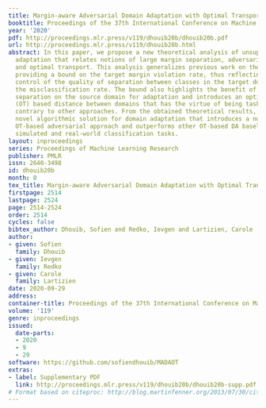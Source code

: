 ```yaml
---
title: Margin-aware Adversarial Domain Adaptation with Optimal Transport
booktitle: Proceedings of the 37th International Conference on Machine Learning
year: '2020'
pdf: http://proceedings.mlr.press/v119/dhouib20b/dhouib20b.pdf
url: http://proceedings.mlr.press/v119/dhouib20b.html
abstract: In this paper, we propose a new theoretical analysis of unsupervised domain
  adaptation that relates notions of large margin separation, adversarial learning
  and optimal transport. This analysis generalizes previous work on the subject by
  providing a bound on the target margin violation rate, thus reflecting a better
  control of the quality of separation between classes in the target domain than bounding
  the misclassification rate. The bound also highlights the benefit of a large margin
  separation on the source domain for adaptation and introduces an optimal transport
  (OT) based distance between domains that has the virtue of being task-dependent,
  contrary to other approaches. From the obtained theoretical results, we derive a
  novel algorithmic solution for domain adaptation that introduces a novel shallow
  OT-based adversarial approach and outperforms other OT-based DA baselines on several
  simulated and real-world classification tasks.
layout: inproceedings
series: Proceedings of Machine Learning Research
publisher: PMLR
issn: 2640-3498
id: dhouib20b
month: 0
tex_title: Margin-aware Adversarial Domain Adaptation with Optimal Transport
firstpage: 2514
lastpage: 2524
page: 2514-2524
order: 2514
cycles: false
bibtex_author: Dhouib, Sofien and Redko, Ievgen and Lartizien, Carole
author:
- given: Sofien
  family: Dhouib
- given: Ievgen
  family: Redko
- given: Carole
  family: Lartizien
date: 2020-09-29
address: 
container-title: Proceedings of the 37th International Conference on Machine Learning
volume: '119'
genre: inproceedings
issued:
  date-parts:
  - 2020
  - 9
  - 29
software: https://github.com/sofiendhouib/MADAOT
extras:
- label: Supplementary PDF
  link: http://proceedings.mlr.press/v119/dhouib20b/dhouib20b-supp.pdf
# Format based on citeproc: http://blog.martinfenner.org/2013/07/30/citeproc-yaml-for-bibliographies/
---
```


